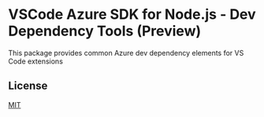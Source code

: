 # VSCode Azure SDK for Node.js - Dev Dependency Tools (Preview)

This package provides common Azure dev dependency elements for VS Code extensions

## License
[MIT](LICENSE.md)
